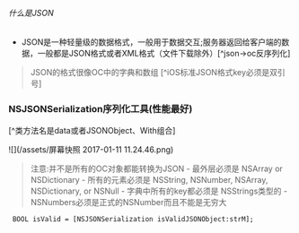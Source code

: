 
######  什么是JSON
- JSON是一种轻量级的数据格式，一般用于数据交互;服务器返回给客户端的数据，一般都是JSON格式或者XML格式（文件下载除外）[^json->oc反序列化]
        

>JSON的格式很像OC中的字典和数组
 [^iOS标准JSON格式key必须是双引号]
 
### NSJSONSerialization序列化工具(性能最好)
[^类方法名是data或者JSONObject、With组合]

![](/assets/屏幕快照 2017-01-11 11.24.46.png)

>注意:并不是所有的OC对象都能转换为JSON
     - 最外层必须是 NSArray or NSDictionary
     - 所有的元素必须是 NSString, NSNumber, NSArray, NSDictionary, or NSNull
     - 字典中所有的key都必须是 NSStrings类型的
     - NSNumbers必须是正式的NSNumber而且不能是无穷大
```         
 BOOL isValid = [NSJSONSerialization isValidJSONObject:strM];
``` 

